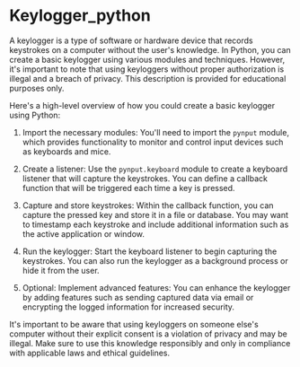 # Keylogger_python
A keylogger is a type of software or hardware device that records keystrokes on a computer without the user's knowledge. In Python, you can create a basic keylogger using various modules and techniques. However, it's important to note that using keyloggers without proper authorization is illegal and a breach of privacy. This description is provided for educational purposes only.

Here's a high-level overview of how you could create a basic keylogger using Python:

1. Import the necessary modules: You'll need to import the `pynput` module, which provides functionality to monitor and control input devices such as keyboards and mice.

2. Create a listener: Use the `pynput.keyboard` module to create a keyboard listener that will capture the keystrokes. You can define a callback function that will be triggered each time a key is pressed.

3. Capture and store keystrokes: Within the callback function, you can capture the pressed key and store it in a file or database. You may want to timestamp each keystroke and include additional information such as the active application or window.

4. Run the keylogger: Start the keyboard listener to begin capturing the keystrokes. You can also run the keylogger as a background process or hide it from the user.

5. Optional: Implement advanced features: You can enhance the keylogger by adding features such as sending captured data via email or encrypting the logged information for increased security.

It's important to be aware that using keyloggers on someone else's computer without their explicit consent is a violation of privacy and may be illegal. Make sure to use this knowledge responsibly and only in compliance with applicable laws and ethical guidelines.


